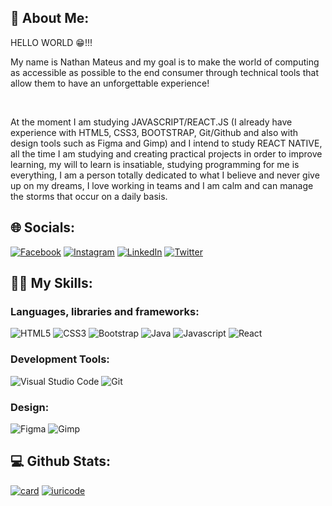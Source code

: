 ## 👋 About Me:
HELLO WORLD 😁!!! <br> <p>My name is Nathan Mateus and my goal is to make the world of computing as accessible as possible to the end consumer through technical tools that allow them to have an unforgettable experience!</p> <br> <p>At the moment I am studying JAVASCRIPT/REACT.JS (I already have experience with HTML5, CSS3, BOOTSTRAP, Git/Github and also with design tools such as Figma and Gimp) and I intend to study REACT NATIVE, all the time I am studying and creating practical projects in order to improve learning, my will to learn is insatiable, studying programming for me is everything, I am a person totally dedicated to what I believe and never give up on my dreams, I love working in teams and I am calm and can manage the storms that occur on a daily basis.</p>

## 🌐 Socials:
[![Facebook](https://img.shields.io/badge/Facebook-1877F2?style=for-the-badge&logo=facebook&logoColor=white)](https://facebook.com/onathanmateus) [![Instagram](https://img.shields.io/badge/Instagram-E4405F?style=for-the-badge&logo=instagram&logoColor=white)](https://instagram.com/onathanmateus) [![LinkedIn](https://img.shields.io/badge/LinkedIn-0077B5?style=for-the-badge&logo=linkedin&logoColor=white)](https://linkedin.com/in/onathanmateus) [![Twitter](https://img.shields.io/badge/Twitter-1DA1F2?style=for-the-badge&logo=twitter&logoColor=white)](https://twitter.com/onathanmateus) 

## 🧑‍💻 My Skills:

### Languages, libraries and frameworks:
![HTML5](https://img.shields.io/badge/HTML5-E34F26?style=for-the-badge&logo=html5&logoColor=white) ![CSS3](https://img.shields.io/badge/css3-%231572B6.svg?style=for-the-badge&logo=css3&logoColor=white) ![Bootstrap](https://img.shields.io/badge/bootstrap-%23563D7C.svg?style=for-the-badge&logo=bootstrap&logoColor=white) ![Java](https://img.shields.io/badge/Java-ED8B00?style=for-the-badge&logo=java&logoColor=white) ![Javascript](https://img.shields.io/badge/JavaScript-323330?style=for-the-badge&logo=javascript&logoColor=F7DF1E) ![React](https://img.shields.io/badge/React-20232A?style=for-the-badge&logo=react&logoColor=61DAFB)

### Development Tools:
![Visual Studio Code](https://img.shields.io/badge/VSCode-0078D4?style=for-the-badge&logo=visual%20studio%20code&logoColor=white) ![Git](https://img.shields.io/badge/Git-E34F26?style=for-the-badge&logo=git&logoColor=white) 

### Design: 
![Figma](https://img.shields.io/badge/figma-%23F24E1E.svg?style=for-the-badge&logo=figma&logoColor=white) ![Gimp](https://img.shields.io/badge/gimp-5C5543?style=for-the-badge&logo=gimp&logoColor=white)

## 💻 Github Stats:
[![card](https://github-readme-stats.vercel.app/api?username=onathanmateus&theme=dracula&show_icons=true)](https://github.com/anuraghazra/github-readme-stats)
[![iuricode](https://github-readme-stats.vercel.app/api/top-langs/?username=onathanmateus&hide=html&layout=compact=true&theme=dracula)](https://github.com/anuraghazra/github-readme-stats)

